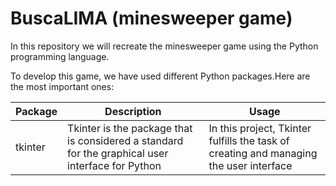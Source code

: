 # BuscaLIMA (minesweeper game)
In this repository we will recreate the minesweeper game using the Python programming language. 

To develop this game, we have used different Python packages.Here are the most important ones: 

|Package |Description            |Usage                  |
|--------|--------------------------------------------------------------------------------------------------|---------------------------------------------------|
|tkinter |Tkinter is the package that is considered a standard for the graphical user interface for Python     |In this project, Tkinter fulfills the task of creating and managing the user interface|           

